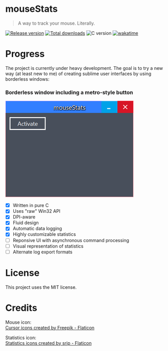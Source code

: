 # mouseStats

> A way to track your mouse. Literally.

[![Release version](https://img.shields.io/github/v/release/makuke1234/mouseStats?display_name=release&include_prereleases)](https://github.com/makuke1234/mouseStats/releases/latest)
[![Total downloads](https://img.shields.io/github/downloads/makuke1234/mouseStats/total)](https://github.com/makuke1234/mouseStats/releases)
![C version](https://img.shields.io/badge/version-C2x-blue.svg)
[![wakatime](https://wakatime.com/badge/github/makuke1234/mouseStats.svg)](https://wakatime.com/badge/github/makuke1234/mouseStats)


# Progress

The project is currently under heavy development. The goal is to try a new way (at least new to me)
of creating sublime user interfaces by using borderless windows:


### Borderless window including a metro-style button
![Borderless](./img/borderless.png)

* [x] Written in pure C
* [x] Uses "raw" Win32 API
* [x] DPI-aware
* [x] Fluid design
* [x] Automatic data logging
* [x] Highly customizable statistics
* [ ] Reponsive UI with asynchronous command processing
* [ ] Visual representation of statistics
* [ ] Alternate log export formats

# License

This project uses the MIT license.


# Credits

Mouse icon:<br>
<a href="https://www.flaticon.com/free-icons/cursor" title="cursor icons">Cursor icons created by Freepik - Flaticon</a>

Statistics icon:<br>
<a href="https://www.flaticon.com/free-icons/statistics" title="statistics icons">Statistics icons created by srip - Flaticon</a>
